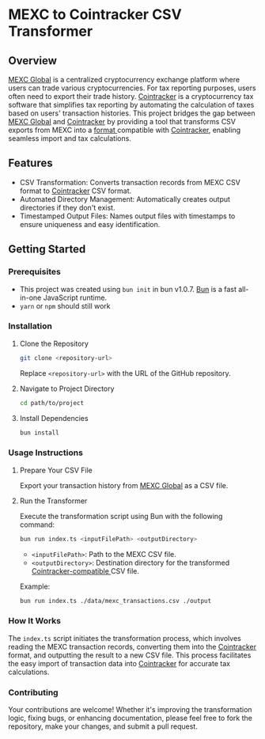 # MEXC to Cointracker CSV Transformer

## Overview

[MEXC Global](https://www.mexc.com/) is a centralized cryptocurrency exchange platform where users can trade various cryptocurrencies. For tax reporting purposes, users often need to export their trade history. [Cointracker](https://www.cointracker.io/home) is a cryptocurrency tax software that simplifies tax reporting by automating the calculation of taxes based on users' transaction histories. This project bridges the gap between [MEXC Global](https://www.mexc.com/) and [Cointracker](https://www.cointracker.io/home) by providing a tool that transforms CSV exports from MEXC into a [ format ](https://support.cointracker.io/hc/en-us/articles/4413071299729-Importing-Transaction-Histories-to-CoinTracker-Using-CSVs) compatible with [Cointracker](https://www.cointracker.io/home), enabling seamless import and tax calculations.

## Features

- CSV Transformation: Converts transaction records from MEXC CSV format to [Cointracker](https://www.cointracker.io/home) CSV format.
- Automated Directory Management: Automatically creates output directories if they don't exist.
- Timestamped Output Files: Names output files with timestamps to ensure uniqueness and easy identification.

## Getting Started

### Prerequisites

- This project was created using `bun init` in bun v1.0.7. [Bun](https://bun.sh) is a fast all-in-one JavaScript runtime.
- `yarn` or `npm` should still work

### Installation

1. Clone the Repository
    
    ```bash
    git clone <repository-url>
    ```
    
    Replace `<repository-url>` with the URL of the GitHub repository.
    
2. Navigate to Project Directory
    
    ```bash
    cd path/to/project
    ```
    
3. Install Dependencies
    
    ```bash
    bun install
    ```
    

### Usage Instructions

1. Prepare Your CSV File
    
    Export your transaction history from [MEXC Global](https://www.mexc.com/) as a CSV file.
    
2. Run the Transformer
    
    Execute the transformation script using Bun with the following command:
    
    ```bash
    bun run index.ts <inputFilePath> <outputDirectory>
    ```
    
    - `<inputFilePath>`: Path to the MEXC CSV file.
    - `<outputDirectory>`: Destination directory for the transformed [ Cointracker-compatible ](https://support.cointracker.io/hc/en-us/articles/4413071299729-Importing-Transaction-Histories-to-CoinTracker-Using-CSVs) CSV file.
    
    Example:
    
    ```bash
    bun run index.ts ./data/mexc_transactions.csv ./output
    ```
    

### How It Works

The `index.ts` script initiates the transformation process, which involves reading the MEXC transaction records, converting them into the [Cointracker](https://www.cointracker.io/home) format, and outputting the result to a new CSV file. This process facilitates the easy import of transaction data into [Cointracker](https://www.cointracker.io/home) for accurate tax calculations.

### Contributing

Your contributions are welcome! Whether it's improving the transformation logic, fixing bugs, or enhancing documentation, please feel free to fork the repository, make your changes, and submit a pull request.